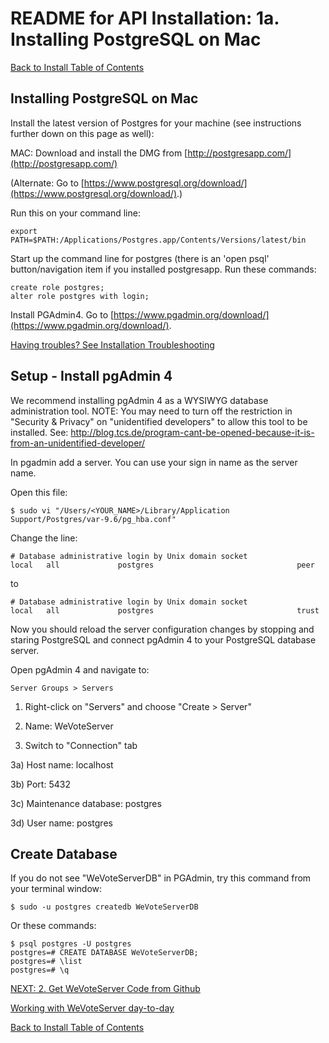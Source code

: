 # README for API Installation: 1a. Installing PostgreSQL on Mac

[Back to Install Table of Contents](README_API_INSTALL.md)

## Installing PostgreSQL on Mac

Install the latest version of Postgres for your machine (see instructions further down on this page as well):
 
MAC: Download and install the DMG from [http://postgresapp.com/](http://postgresapp.com/)
 
(Alternate: Go to [https://www.postgresql.org/download/](https://www.postgresql.org/download/).)

Run this on your command line:

    export PATH=$PATH:/Applications/Postgres.app/Contents/Versions/latest/bin

Start up the command line for postgres (there is an 'open psql' button/navigation item if you installed postgresapp.
Run these commands:

    create role postgres;
    alter role postgres with login;

Install PGAdmin4. Go to [https://www.pgadmin.org/download/](https://www.pgadmin.org/download/).

[Having troubles? See Installation Troubleshooting](README_INSTALLATION_TROUBLESHOOTING.md)

## Setup - Install pgAdmin 4

We recommend installing pgAdmin 4 as a WYSIWYG database administration tool.
NOTE: You may need to turn off the restriction in "Security & Privacy" on "unidentified developers"
to allow this tool to be installed.
See: http://blog.tcs.de/program-cant-be-opened-because-it-is-from-an-unidentified-developer/

In pgadmin add a server. You can use your sign in name as the server name.

Open this file:

    $ sudo vi "/Users/<YOUR_NAME>/Library/Application Support/Postgres/var-9.6/pg_hba.conf"

Change the line:

    # Database administrative login by Unix domain socket
    local   all             postgres                                peer
to

    # Database administrative login by Unix domain socket
    local   all             postgres                                trust
    
Now you should reload the server configuration changes by stopping and staring PostgreSQL and connect pgAdmin 4 to your PostgreSQL database server.

Open pgAdmin 4 and navigate to:

    Server Groups > Servers

1) Right-click on "Servers" and choose "Create > Server"

2) Name: WeVoteServer

3) Switch to "Connection" tab

3a) Host name: localhost

3b) Port: 5432

3c) Maintenance database: postgres

3d) User name: postgres

## Create Database

If you do not see "WeVoteServerDB" in PGAdmin, try this command from your terminal window:

    $ sudo -u postgres createdb WeVoteServerDB

Or these commands:

    $ psql postgres -U postgres
    postgres=# CREATE DATABASE WeVoteServerDB;
    postgres=# \list
    postgres=# \q

[NEXT: 2. Get WeVoteServer Code from Github](README_API_INSTALL_CODE_FROM_GITHUB.md)

[Working with WeVoteServer day-to-day](README_WORKING_WITH_WE_VOTE_SERVER.md)

[Back to Install Table of Contents](README_API_INSTALL.md)
